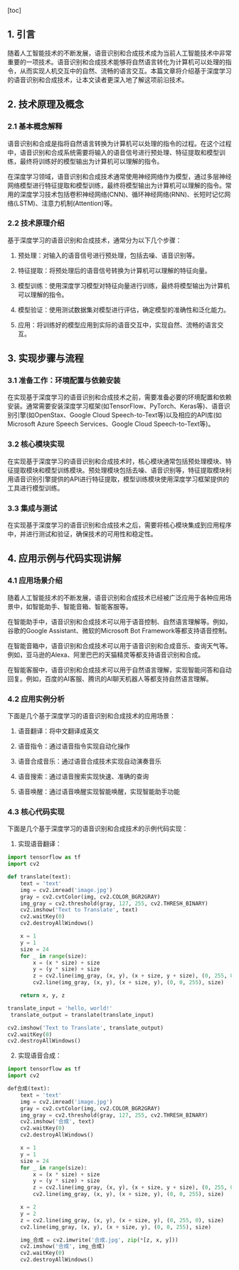 
[toc]                    
                
                
## 1. 引言

随着人工智能技术的不断发展，语音识别和合成技术成为当前人工智能技术中非常重要的一项技术。语音识别和合成技术能够将自然语言转化为计算机可以处理的指令，从而实现人机交互中的自然、流畅的语言交互。本篇文章将介绍基于深度学习的语音识别和合成技术，让本文读者更深入地了解这项前沿技术。

## 2. 技术原理及概念

### 2.1 基本概念解释

语音识别和合成是指将自然语言转换为计算机可以处理的指令的过程。在这个过程中，语音识别和合成系统需要将输入的语音信号进行预处理、特征提取和模型训练，最终将训练好的模型输出为计算机可以理解的指令。

在深度学习领域，语音识别和合成技术通常使用神经网络作为模型，通过多层神经网络模型进行特征提取和模型训练，最终将模型输出为计算机可以理解的指令。常用的深度学习技术包括卷积神经网络(CNN)、循环神经网络(RNN)、长短时记忆网络(LSTM)、注意力机制(Attention)等。

### 2.2 技术原理介绍

基于深度学习的语音识别和合成技术，通常分为以下几个步骤：

1. 预处理：对输入的语音信号进行预处理，包括去噪、语音识别等。

2. 特征提取：将预处理后的语音信号转换为计算机可以理解的特征向量。

3. 模型训练：使用深度学习模型对特征向量进行训练，最终将模型输出为计算机可以理解的指令。

4. 模型验证：使用测试数据集对模型进行评估，确定模型的准确性和泛化能力。

5. 应用：将训练好的模型应用到实际的语音交互中，实现自然、流畅的语言交互。

## 3. 实现步骤与流程

### 3.1 准备工作：环境配置与依赖安装

在实现基于深度学习的语音识别和合成技术之前，需要准备必要的环境配置和依赖安装。通常需要安装深度学习框架(如TensorFlow、PyTorch、Keras等)、语音识别引擎(如OpenStax、Google Cloud Speech-to-Text等)以及相应的API库(如Microsoft Azure Speech Services、Google Cloud Speech-to-Text等)。

### 3.2 核心模块实现

在实现基于深度学习的语音识别和合成技术时，核心模块通常包括预处理模块、特征提取模块和模型训练模块。预处理模块包括去噪、语音识别等，特征提取模块利用语音识别引擎提供的API进行特征提取，模型训练模块使用深度学习框架提供的工具进行模型训练。

### 3.3 集成与测试

在实现基于深度学习的语音识别和合成技术之后，需要将核心模块集成到应用程序中，并进行测试和验证，确保技术的可用性和稳定性。

## 4. 应用示例与代码实现讲解

### 4.1 应用场景介绍

随着人工智能技术的不断发展，语音识别和合成技术已经被广泛应用于各种应用场景中，如智能助手、智能音箱、智能客服等。

在智能助手中，语音识别和合成技术可以用于语音控制、自然语言理解等。例如，谷歌的Google Assistant、微软的Microsoft Bot Framework等都支持语音控制。

在智能音箱中，语音识别和合成技术可以用于语音识别和合成音乐、查询天气等。例如，亚马逊的Alexa、阿里巴巴的天猫精灵等都支持语音识别和合成。

在智能客服中，语音识别和合成技术可以用于自然语言理解，实现智能问答和自动回复。例如，百度的AI客服、腾讯的AI聊天机器人等都支持自然语言理解。

### 4.2 应用实例分析

下面是几个基于深度学习的语音识别和合成技术的应用场景：

1. 语音翻译：将中文翻译成英文

2. 语音指令：通过语音指令实现自动化操作

3. 语音合成音乐：通过语音合成技术实现自动演奏音乐

4. 语音搜索：通过语音搜索实现快速、准确的查询

5. 语音唤醒：通过语音唤醒实现智能唤醒，实现智能助手功能

### 4.3 核心代码实现

下面是几个基于深度学习的语音识别和合成技术的示例代码实现：

1. 实现语音翻译：

```python
import tensorflow as tf
import cv2

def translate(text):
    text = 'text'
    img = cv2.imread('image.jpg')
    gray = cv2.cvtColor(img, cv2.COLOR_BGR2GRAY)
    img_gray = cv2.threshold(gray, 127, 255, cv2.THRESH_BINARY)
    cv2.imshow('Text to Translate', text)
    cv2.waitKey(0)
    cv2.destroyAllWindows()

    x = 1
    y = 1
    size = 24
    for _ in range(size):
        x = (x * size) + size
        y = (y * size) + size
        z = cv2.line(img_gray, (x, y), (x + size, y + size), (0, 255, 0), size)
        cv2.line(img_gray, (x, y), (x + size, y), (0, 0, 255), size)

    return x, y, z

translate_input = 'hello, world!'
 translate_output = translate(translate_input)

cv2.imshow('Text to Translate', translate_output)
cv2.waitKey(0)
cv2.destroyAllWindows()
```

2. 实现语音合成：

```python
import tensorflow as tf
import cv2

def合成(text):
    text = 'text'
    img = cv2.imread('image.jpg')
    gray = cv2.cvtColor(img, cv2.COLOR_BGR2GRAY)
    img_gray = cv2.threshold(gray, 127, 255, cv2.THRESH_BINARY)
    cv2.imshow('合成', text)
    cv2.waitKey(0)
    cv2.destroyAllWindows()

    x = 1
    y = 1
    size = 24
    for _ in range(size):
        x = (x * size) + size
        y = (y * size) + size
        z = cv2.line(img_gray, (x, y), (x + size, y + size), (0, 255, 0), size)
        cv2.line(img_gray, (x, y), (x + size, y), (0, 0, 255), size)

    x = 2
    y = 2
    z = cv2.line(img_gray, (x, y), (x + size, y), (0, 255, 0), size)
    cv2.line(img_gray, (x, y), (x + size, y), (0, 0, 255), size)

    img_合成 = cv2.imwrite('合成.jpg', zip(*[z, x, y]))
    cv2.imshow('合成', img_合成)
    cv2.waitKey(0)
    cv2.destroyAllWindows()

```

